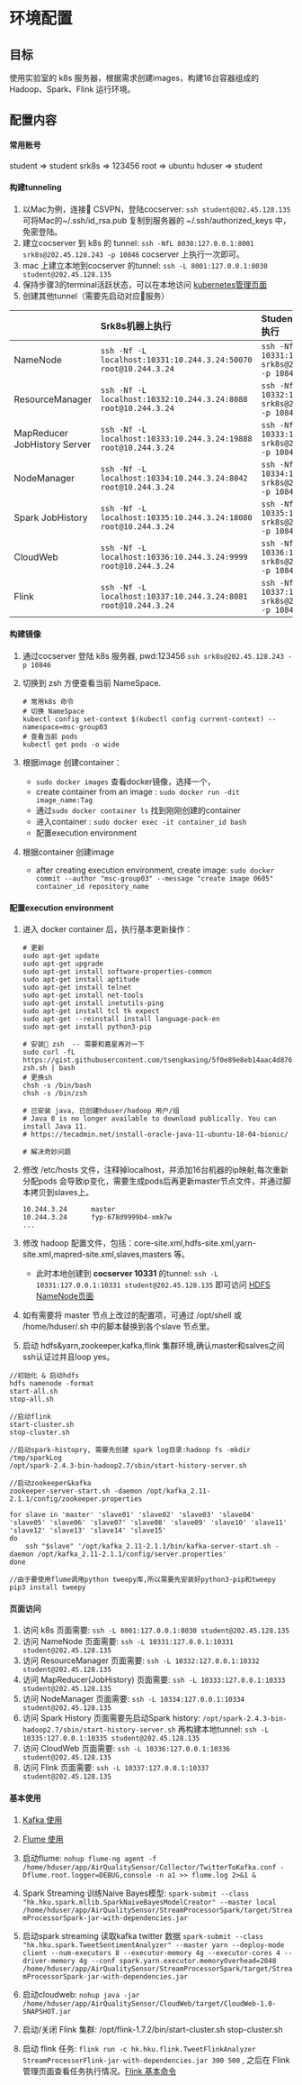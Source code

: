 # 环境配置

## 目标

使用实验室的 k8s 服务器，根据需求创建images，构建16台容器组成的Hadoop、Spark、Flink 运行环境。

## 配置内容

#### 常用账号

student => student
srk8s => 123456
root => ubuntu
hduser => student

#### 构建tunneling

1. 以Mac为例，连接 CSVPN，登陆cocserver:
    `ssh student@202.45.128.135`
    可将Mac的~/.ssh/id_rsa.pub 复制到服务器的 ~/.ssh/authorized_keys 中，免密登陆。
2. 建立cocserver 到 k8s 的 tunnel:
    `ssh -NfL 8030:127.0.0.1:8001 srk8s@202.45.128.243 -p 10846`
    cocserver 上执行一次即可。
3. mac 上建立本地到cocserver 的tunnel:
    `ssh -L 8001:127.0.0.1:8030 student@202.45.128.135`
4. 保持步骤3的terminal活跃状态，可以在本地访问 [kubernetes管理页面](http://localhost:8001/api/v1/namespaces/kube-system/services/https:kubernetes-dashboard:/proxy/#!/login)
5. 创建其他tunnel（需要先启动对应服务）

||Srk8s机器上执行|Student@cocserver执行|
|--|:--|:--|
|NameNode|`ssh -Nf -L localhost:10331:10.244.3.24:50070 root@10.244.3.24` |`ssh -NfL 10331:127.0.0.1:10331 srk8s@202.45.128.243 -p 10846`|
|ResourceManager| `ssh -Nf -L localhost:10332:10.244.3.24:8088 root@10.244.3.24` |`ssh -NfL 10332:127.0.0.1:10332 srk8s@202.45.128.243 -p 10846`|
|MapReducer<br>JobHistory Server|`ssh -Nf -L localhost:10333:10.244.3.24:19888 root@10.244.3.24` |`ssh -NfL 10333:127.0.0.1:10333 srk8s@202.45.128.243 -p 10846`|
|NodeManager|`ssh -Nf -L localhost:10334:10.244.3.24:8042 root@10.244.3.24` | `ssh -NfL 10334:127.0.0.1:10334 srk8s@202.45.128.243 -p 10846`|
|Spark JobHistory|`ssh -Nf -L localhost:10335:10.244.3.24:18080 root@10.244.3.24` |`ssh -NfL 10335:127.0.0.1:10335 srk8s@202.45.128.243 -p 10846`|
|CloudWeb|`ssh -Nf -L localhost:10336:10.244.3.24:9999 root@10.244.3.24` |`ssh -NfL 10336:127.0.0.1:10336 srk8s@202.45.128.243 -p 10846`|
|Flink|`ssh -Nf -L localhost:10337:10.244.3.24:8081 root@10.244.3.24` |`ssh -NfL 10337:127.0.0.1:10337 srk8s@202.45.128.243 -p 10846`|

#### 构建镜像

1. 通过cocserver 登陆 k8s 服务器, pwd:123456
   `ssh srk8s@202.45.128.243 -p 10846`
2. 切换到 zsh 方便查看当前 NameSpace.

    ```Shell
    # 常用k8s 命令
    # 切换 NameSpace
    kubectl config set-context $(kubectl config current-context) --namespace=msc-group03
    # 查看当前 pods
    kubectl get pods -o wide
    ```

3. 根据image 创建container：
   - `sudo docker images` 查看docker镜像，选择一个，
   - create container from an image : `sudo docker run -dit image_name:Tag`
   - 通过`sudo docker container ls` 找到刚刚创建的container
   - 进入container : `sudo docker exec -it container_id bash`
   - 配置execution environment

4. 根据container 创建image
   - after creating execution environment, create image: `sudo docker commit --author "msc-group03" --message "create image 0605" container_id repository_name`

#### 配置execution environment

1. 进入 docker container 后，执行基本更新操作：

    ```Shell
    # 更新
    sudo apt-get update
    sudo apt-get upgrade
    sudo apt-get install software-properties-common
    sudo apt-get install aptitude
    sudo apt-get install telnet
    sudo apt-get install net-tools
    sudo apt-get install inetutils-ping
    sudo apt-get install tcl tk expect
    sudo apt-get --reinstall install language-pack-en
    sudo apt-get install python3-pip
    
    # 安装 zsh  -- 需要和嘉星再对一下
    sudo curl -fL https://gist.githubusercontent.com/tsengkasing/5f0e89e8eb14aac4d8760ac35156eb53/raw/0f66fddfc18efb1045f0d1f7ad8859d38b966bed/install-zsh.sh | bash
    # 更换sh
    chsh -s /bin/bash
    chsh -s /bin/zsh

    # 已安装 java, 已创建hduser/hadoop 用户/组
    # Java 8 is no longer available to download publically. You can install Java 11.
    # https://tecadmin.net/install-oracle-java-11-ubuntu-18-04-bionic/

    # 解决奇妙问题
    ```

2. 修改 /etc/hosts 文件，注释掉localhost，并添加16台机器的ip映射,每次重新分配pods 会导致ip变化，需要生成pods后再更新master节点文件，并通过脚本拷贝到slaves上。

    ```Shell
    10.244.3.24      master
    10.244.3.24      fyp-678d9999b4-xmk7w
    ...
    ```

3. 修改 hadoop 配置文件，包括：core-site.xml,hdfs-site.xml,yarn-site.xml,mapred-site.xml,slaves,masters 等。
    - 此时本地创建到 **cocserver 10331** 的tunnel: `ssh -L 10331:127.0.0.1:10331 student@202.45.128.135` 即可访问 [HDFS NameNode页面](http://localhost:10331/dfshealth.html#tab-datanode)

4. 如有需要将 master 节点上改过的配置项，可通过 /opt/shell 或 /home/hduser/.sh 中的脚本替换到各个slave 节点里。

5. 启动 hdfs&yarn,zookeeper,kafka,flink 集群环境,确认master和salves之间ssh认证过并且loop yes。
```jshelllanguage
//初始化 & 启动hdfs 
hdfs namenode -format
start-all.sh
stop-all.sh

//启动flink
start-cluster.sh
stop-cluster.sh

//启动spark-histopry, 需要先创建 spark log目录:hadoop fs -mkdir /tmp/sparkLog
/opt/spark-2.4.3-bin-hadoop2.7/sbin/start-history-server.sh

//启动zookeeper&kafka
zookeeper-server-start.sh -daemon /opt/kafka_2.11-2.1.1/config/zookeeper.properties

for slave in 'master' 'slave01' 'slave02' 'slave03' 'slave04' 'slave05' 'slave06' 'slave07' 'slave08' 'slave09' 'slave10' 'slave11' 'slave12' 'slave13' 'slave14' 'slave15'
do
    ssh "$slave" '/opt/kafka_2.11-2.1.1/bin/kafka-server-start.sh -daemon /opt/kafka_2.11-2.1.1/config/server.properties'
done

//由于要使用flume调用python tweepy库,所以需要先安装好python3-pip和tweepy
pip3 install tweepy
```

#### 页面访问

1. 访问 k8s 页面需要:
   `ssh -L 8001:127.0.0.1:8030 student@202.45.128.135`
2. 访问 NameNode 页面需要:
   `ssh -L 10331:127.0.0.1:10331 student@202.45.128.135`
3. 访问 ResourceManager 页面需要:
   `ssh -L 10332:127.0.0.1:10332 student@202.45.128.135`
4. 访问 MapReducer(JobHistory) 页面需要:
   `ssh -L 10333:127.0.0.1:10333 student@202.45.128.135`
5. 访问 NodeManager 页面需要:
    `ssh -L 10334:127.0.0.1:10334 student@202.45.128.135`
6. 访问 Spark History 页面需要先启动Spark history:
    `/opt/spark-2.4.3-bin-hadoop2.7/sbin/start-history-server.sh`
    再构建本地tunnel:
    `ssh -L 10335:127.0.0.1:10335 student@202.45.128.135`
7. 访问 CloudWeb 页面需要:
    `ssh -L 10336:127.0.0.1:10336 student@202.45.128.135`
8. 访问 Flink 页面需要:
    `ssh -L 10337:127.0.0.1:10337 student@202.45.128.135`

#### 基本使用

1. [Kafka 使用](https://gist.github.com/AlexTK2012/7a1c68ec2b904528c41e726ebece4b46)

2. [Flume 使用](https://gist.github.com/AlexTK2012/1d3288f0e474b4ad66db80950b402230)

3. 启动flume:
`nohup flume-ng agent -f /home/hduser/app/AirQualitySensor/Collector/TwitterToKafka.conf -Dflume.root.logger=DEBUG,console -n a1 >> flume.log 2>&1 &`

4. Spark Streaming 训练Naive Bayes模型: `spark-submit --class "hk.hku.spark.mllib.SparkNaiveBayesModelCreator" --master local /home/hduser/app/AirQualitySensor/StreamProcessorSpark/target/StreamProcessorSpark-jar-with-dependencies.jar`

5. 启动spark streaming 读取kafka twitter 数据
`spark-submit --class "hk.hku.spark.TweetSentimentAnalyzer" --master yarn --deploy-mode client --num-executors 8 --executor-memory 4g --executor-cores 4 --driver-memory 4g --conf spark.yarn.executor.memoryOverhead=2048 /home/hduser/app/AirQualitySensor/StreamProcessorSpark/target/StreamProcessorSpark-jar-with-dependencies.jar`

6. 启动cloudweb: `nohup java -jar /home/hduser/app/AirQualitySensor/CloudWeb/target/CloudWeb-1.0-SNAPSHOT.jar`

7. 启动/关闭 Flink 集群: /opt/flink-1.7.2/bin/start-cluster.sh  stop-cluster.sh

8. 启动 flink 任务: `flink run -c hk.hku.flink.TweetFlinkAnalyzer StreamProcessorFlink-jar-with-dependencies.jar 300 500` , 之后在 Flink 管理页面查看任务执行情况。[Flink 基本命令](https://blog.csdn.net/sunnyyoona/article/details/78316406)


